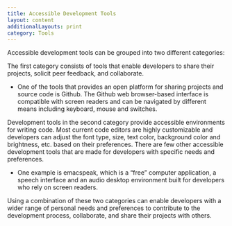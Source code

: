 ```yaml
---
title: Accessible Development Tools
layout: content
additionalLayouts: print
category: Tools
---
```


Accessible development tools can be grouped into two different categories:

The first category consists of tools that enable developers to share their projects, solicit peer feedback, and collaborate.
* One of the tools that provides an open platform for sharing projects and source code is Github. The Github web browser-based interface is compatible with screen readers and can be navigated by different means including keyboard, mouse and switches.

<div class="idg-print-break"></div>

Development tools in the second category provide accessible environments for writing code. Most current code editors are highly customizable and developers can adjust the font type, size, text color, background color and brightness, etc. based on their preferences. There are few other accessible development tools that are made for developers with specific needs and preferences.
* One example is emacspeak, which is a “free” computer application, a speech interface and an audio desktop environment built for developers who rely on screen readers.

Using a combination of these two categories can enable developers with a wider range of personal needs and preferences to contribute to the development process, collaborate, and share their projects with others.
